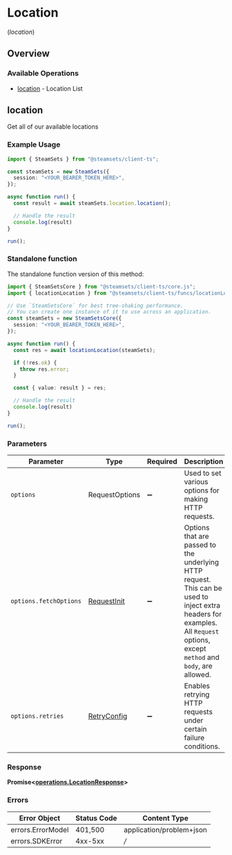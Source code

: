 # Location
(*location*)

## Overview

### Available Operations

* [location](#location) - Location List

## location

Get all of our available locations

### Example Usage

```typescript
import { SteamSets } from "@steamsets/client-ts";

const steamSets = new SteamSets({
  session: "<YOUR_BEARER_TOKEN_HERE>",
});

async function run() {
  const result = await steamSets.location.location();

  // Handle the result
  console.log(result)
}

run();
```

### Standalone function

The standalone function version of this method:

```typescript
import { SteamSetsCore } from "@steamsets/client-ts/core.js";
import { locationLocation } from "@steamsets/client-ts/funcs/locationLocation.js";

// Use `SteamSetsCore` for best tree-shaking performance.
// You can create one instance of it to use across an application.
const steamSets = new SteamSetsCore({
  session: "<YOUR_BEARER_TOKEN_HERE>",
});

async function run() {
  const res = await locationLocation(steamSets);

  if (!res.ok) {
    throw res.error;
  }

  const { value: result } = res;

  // Handle the result
  console.log(result)
}

run();
```

### Parameters

| Parameter                                                                                                                                                                      | Type                                                                                                                                                                           | Required                                                                                                                                                                       | Description                                                                                                                                                                    |
| ------------------------------------------------------------------------------------------------------------------------------------------------------------------------------ | ------------------------------------------------------------------------------------------------------------------------------------------------------------------------------ | ------------------------------------------------------------------------------------------------------------------------------------------------------------------------------ | ------------------------------------------------------------------------------------------------------------------------------------------------------------------------------ |
| `options`                                                                                                                                                                      | RequestOptions                                                                                                                                                                 | :heavy_minus_sign:                                                                                                                                                             | Used to set various options for making HTTP requests.                                                                                                                          |
| `options.fetchOptions`                                                                                                                                                         | [RequestInit](https://developer.mozilla.org/en-US/docs/Web/API/Request/Request#options)                                                                                        | :heavy_minus_sign:                                                                                                                                                             | Options that are passed to the underlying HTTP request. This can be used to inject extra headers for examples. All `Request` options, except `method` and `body`, are allowed. |
| `options.retries`                                                                                                                                                              | [RetryConfig](../../lib/utils/retryconfig.md)                                                                                                                                  | :heavy_minus_sign:                                                                                                                                                             | Enables retrying HTTP requests under certain failure conditions.                                                                                                               |

### Response

**Promise\<[operations.LocationResponse](../../models/operations/locationresponse.md)\>**

### Errors

| Error Object             | Status Code              | Content Type             |
| ------------------------ | ------------------------ | ------------------------ |
| errors.ErrorModel        | 401,500                  | application/problem+json |
| errors.SDKError          | 4xx-5xx                  | */*                      |
